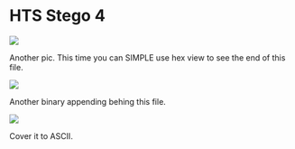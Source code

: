 # **HTS Stego 4**
![](https://i.imgur.com/WQis61P.png)

Another pic. This time you can SIMPLE use hex view to see the end of this file.

![](https://i.imgur.com/bS1oIzo.png)

Another binary appending behing this file.

![](https://i.imgur.com/jb66xoq.png)

Cover it to ASCII.